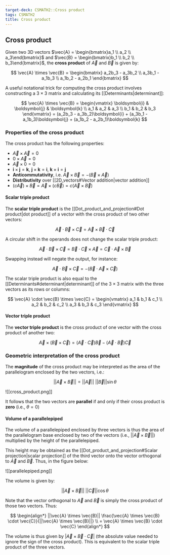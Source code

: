 ```yaml
---
target-deck: CSMATH2::Cross product
tags: CSMATH2
title: Cross product
---
```


## Cross product

Given two 3D vectors $\vec{A} = \begin{bmatrix}a_1 \\ a_2 \\ a_3\end{bmatrix}$ and $\vec{B} = \begin{bmatrix}b_1 \\ b_2 \\ b_3\end{bmatrix}$, the **cross product** of $\vec{A}$ and $\vec{B}$ is given by:

$$
\vec{A} \times \vec{B} = \begin{bmatrix}
a_2b_3 - a_3b_2 \\
a_3b_1 - a_1b_3 \\
a_1b_2 - a_2b_1
\end{bmatrix}
$$

A useful notational trick for computing the cross product involves constructing a $3 \times 3$ matrix and calculating its [[Determinants|determinant]]:

$$
\vec{A} \times \vec{B} = \begin{vmatrix}
\boldsymbol{i} & \boldsymbol{j} & \boldsymbol{k} \\
a_1 & a_2 & a_3 \\
b_1 & b_2 & b_3
\end{vmatrix}
= (a_2b_3 - a_3b_2)\boldsymbol{i} + (a_3b_1 - a_1b_3)\boldsymbol{j} + (a_1b_2 - a_2b_1)\boldsymbol{k}
$$

<!--ID: 1719854516325-->

### Properties of the cross product

The cross product has the following properties:

- $\vec{A} \times \vec{A} = 0$
- $0 \times \vec{A} = 0$
- $\vec{A} \times 0 = 0$
- $\boldsymbol{i} \times \boldsymbol{j} = \boldsymbol{k}, \ \boldsymbol{j} \times \boldsymbol{k} = \boldsymbol{i}, \ \boldsymbol{k} \times \boldsymbol{i} = \boldsymbol{j}$
- **Anticommutativity**, i.e. $\vec{A} \times \vec{B} = -(\vec{B} \times \vec{A})$
- **Distributivity** over [[2D_vectors#Vector addition|vector addition]]
- $(c\vec{A}) \times \vec{B} = \vec{A} \times (c\vec{B}) = c(\vec{A} \times \vec{B})$
<!--ID: 1719854516342-->

#### Scalar triple product

The **scalar triple product** is the [[Dot_product_and_projection#Dot product|dot product]] of a vector with the cross product of two other vectors:

$$
\vec{A} \cdot \vec{B} \times \vec{C} = \vec{A} \times \vec{B} \cdot \vec{C}
$$

A circular shift in the operands does not change the scalar triple product:

$$
\vec{A} \cdot \vec{B} \times \vec{C} = \vec{B} \cdot \vec{C} \times \vec{A} = \vec{C} \cdot \vec{A} \times \vec{B}
$$

Swapping instead will negate the output, for instance:

$$
\vec{A} \cdot \vec{B} \times \vec{C} = -(\vec{B} \cdot \vec{A} \times \vec{C})
$$

The scalar triple product is also equal to the [[Determinants#determinant|determinant]] of the $3 \times 3$ matrix with the three vectors as its rows or columns:

$$
\vec{A} \cdot \vec{B} \times \vec{C} = \begin{vmatrix}
a_1 & b_1 & c_1 \\
a_2 & b_2 & c_2 \\
a_3 & b_3 & c_3
\end{vmatrix}
$$

<!--ID: 1719854516353-->

#### Vector triple product

The **vector triple product** is the cross product of one vector with the cross product of another two:

$$
\vec{A} \times (\vec{B} \times \vec{C}) = (\vec{A} \cdot \vec{C})\vec{B} - (\vec{A} \cdot \vec{B})\vec{C}
$$

<!--ID: 1719854516361-->

### Geometric interpretation of the cross product

The **magnitude** of the cross product may be interpreted as the area of the parallelogram enclosed by the two vectors, i.e.:

$$
||\vec{A} \times \vec{B}|| = ||\vec{A}|| \ ||\vec{B}|| \sin \theta
$$

![[cross_product.png]]

It follows that the two vectors are **parallel** if and only if their cross product is **zero** (i.e., $\theta = 0$)

<!--ID: 1719854516372-->

#### Volume of a parallelepiped

The volume of a parallelepiped enclosed by three vectors is thus the area of the parallelogram base enclosed by two of the vectors (i.e., $||\vec{A} \times \vec{B}||$) multiplied by the height of the parallelepiped.

This height may be obtained as the [[Dot_product_and_projection#Scalar projection|scalar projection]] of the third vector onto the vector orthogonal to $\vec{A}$ and $\vec{B}$. Thus, in the figure below:

![[parallelepiped.png]]

The volume is given by:

$$
||\vec{A} \times \vec{B}|| \ ||\vec{C}|| \cos \theta
$$

Note that the vector orthogonal to $\vec{A}$ and $\vec{B}$ is simply the cross product of those two vectors. Thus:

$$
\begin{align*}
||\vec{A} \times \vec{B}|| \frac{\vec{A} \times \vec{B} \cdot \vec{C}}{||\vec{A} \times \vec{B}||} \\
= \vec{A} \times \vec{B} \cdot \vec{C}
\end{align*}
$$

The volume is thus given by $|\vec{A} \times \vec{B} \cdot \vec{C}|$ (the absolute value needed to ignore the sign of the cross product). This is equivalent to the scalar triple product of the three vectors.

<!--ID: 1719854516380-->
